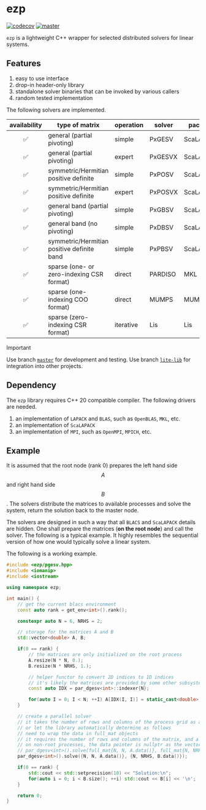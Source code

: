 # ezp

[![codecov](https://codecov.io/gh/TLCFEM/ezp/graph/badge.svg?token=ME0M312F5M)](https://codecov.io/gh/TLCFEM/ezp)
[![master](https://github.com/TLCFEM/ezp/actions/workflows/master.yml/badge.svg?branch=master)](https://github.com/TLCFEM/ezp/actions/workflows/master.yml)

`ezp` is a lightweight C++ wrapper for selected distributed solvers for linear systems.

## Features

1. easy to use interface
2. drop-in header-only library
3. standalone solver binaries that can be invoked by various callers
4. random tested implementation

The following solvers are implemented.

| availability | type of matrix                             | operation | solver  | package   |
|:------------:|--------------------------------------------|-----------|---------|-----------|
|      ✅       | general (partial pivoting)                 | simple    | PxGESV  | ScaLAPACK |
|      ✅       | general (partial pivoting)                 | expert    | PxGESVX | ScaLAPACK |
|      ✅       | symmetric/Hermitian positive definite      | simple    | PxPOSV  | ScaLAPACK |
|      ✅       | symmetric/Hermitian positive definite      | expert    | PxPOSVX | ScaLAPACK |
|      ✅       | general band (partial pivoting)            | simple    | PxGBSV  | ScaLAPACK |
|      ✅       | general band (no pivoting)                 | simple    | PxDBSV  | ScaLAPACK |
|      ✅       | symmetric/Hermitian positive definite band | simple    | PxPBSV  | ScaLAPACK |
|      ✅       | sparse (one- or zero-indexing CSR format)  | direct    | PARDISO | MKL       |
|      ✅       | sparse (one-indexing COO format)           | direct    | MUMPS   | MUMPS     |
|      ✅       | sparse (zero-indexing CSR format)          | iterative | Lis     | Lis       |

> [!IMPORTANT]
> Use branch [`master`](https://github.com/TLCFEM/ezp/tree/master) for development and testing.
> Use branch [`lite-lib`](https://github.com/TLCFEM/ezp/tree/lite-lib) for integration into other projects.

## Dependency

The `ezp` library requires C++ 20 compatible compiler.
The following drivers are needed.

1. an implementation of `LAPACK` and `BLAS`, such as `OpenBLAS`, `MKL`, etc.
2. an implementation of `ScaLAPACK`
3. an implementation of `MPI`, such as `OpenMPI`, `MPICH`, etc.

## Example

It is assumed that the root node (rank 0) prepares the left hand side $$A$$ and right hand side $$B$$.
The solvers distribute the matrices to available processes and solve the system, return the solution back to the master
node.

The solvers are designed in such a way that all `BLACS` and `ScaLAPACK` details are hidden.
One shall prepare the matrices (**on the root node**) and call the solver.
The following is a typical example.
It highly resembles the sequential version of how one would typically solve a linear system.

The following is a working example.

```cpp
#include <ezp/pgesv.hpp>
#include <iomanip>
#include <iostream>

using namespace ezp;

int main() {
    // get the current blacs environment
    const auto rank = get_env<int>().rank();

    constexpr auto N = 6, NRHS = 2;

    // storage for the matrices A and B
    std::vector<double> A, B;

    if(0 == rank) {
        // the matrices are only initialized on the root process
        A.resize(N * N, 0.);
        B.resize(N * NRHS, 1.);

        // helper functor to convert 2D indices to 1D indices
        // it's likely the matrices are provided by some other subsystem
        const auto IDX = par_dgesv<int>::indexer{N};

        for(auto I = 0; I < N; ++I) A[IDX(I, I)] = static_cast<double>(I);
    }

    // create a parallel solver
    // it takes the number of rows and columns of the process grid as arguments
    // or let the library automatically determine as follows
    // need to wrap the data in full_mat objects
    // it requires the number of rows and columns of the matrix, and a pointer to the data
    // on non-root processes, the data pointer is nullptr as the vector is empty
    // par_dgesv<int>().solve(full_mat{N, N, A.data()}, full_mat{N, NRHS, B.data()});
    par_dgesv<int>().solve({N, N, A.data()}, {N, NRHS, B.data()});

    if(0 == rank) {
        std::cout << std::setprecision(10) << "Solution:\n";
        for(auto i = 0; i < B.size(); ++i) std::cout << B[i] << '\n';
    }

    return 0;
}
```
